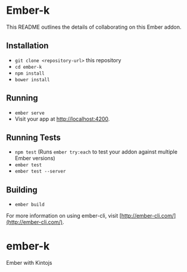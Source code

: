 # Ember-k

This README outlines the details of collaborating on this Ember addon.

## Installation

* `git clone <repository-url>` this repository
* `cd ember-k`
* `npm install`
* `bower install`

## Running

* `ember serve`
* Visit your app at [http://localhost:4200](http://localhost:4200).

## Running Tests

* `npm test` (Runs `ember try:each` to test your addon against multiple Ember versions)
* `ember test`
* `ember test --server`

## Building

* `ember build`

For more information on using ember-cli, visit [http://ember-cli.com/](http://ember-cli.com/).

# ember-k
Ember with Kintojs